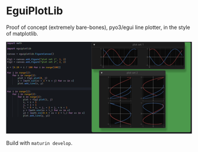 # EguiPlotLib

Proof of concept (extremely bare-bones), pyo3/egui line plotter, in the style of matplotlib.

![](resources/example.png)

Build with `maturin develop`.

